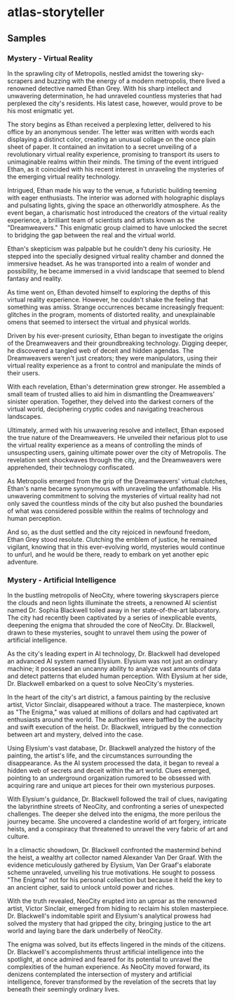 # atlas-storyteller

## Samples

### Mystery - Virtual Reality

In the sprawling city of Metropolis, nestled amidst the towering sky-scrapers and buzzing with the energy of a modern metropolis, there lived a renowned detective named Ethan Grey. With his sharp intellect and unwavering determination, he had unraveled countless mysteries that had perplexed the city's residents. His latest case, however, would prove to be his most enigmatic yet.

The story begins as Ethan received a perplexing letter, delivered to his office by an anonymous sender. The letter was written with words each displaying a distinct color, creating an unusual collage on the once plain sheet of paper. It contained an invitation to a secret unveiling of a revolutionary virtual reality experience, promising to transport its users to unimaginable realms within their minds. The timing of the event intrigued Ethan, as it coincided with his recent interest in unraveling the mysteries of the emerging virtual reality technology.

Intrigued, Ethan made his way to the venue, a futuristic building teeming with eager enthusiasts. The interior was adorned with holographic displays and pulsating lights, giving the space an otherworldly atmosphere. As the event began, a charismatic host introduced the creators of the virtual reality experience, a brilliant team of scientists and artists known as the "Dreamweavers." This enigmatic group claimed to have unlocked the secret to bridging the gap between the real and the virtual world.

Ethan's skepticism was palpable but he couldn't deny his curiosity. He stepped into the specially designed virtual reality chamber and donned the immersive headset. As he was transported into a realm of wonder and possibility, he became immersed in a vivid landscape that seemed to blend fantasy and reality.

As time went on, Ethan devoted himself to exploring the depths of this virtual reality experience. However, he couldn't shake the feeling that something was amiss. Strange occurrences became increasingly frequent: glitches in the program, moments of distorted reality, and unexplainable omens that seemed to intersect the virtual and physical worlds.

Driven by his ever-present curiosity, Ethan began to investigate the origins of the Dreamweavers and their groundbreaking technology. Digging deeper, he discovered a tangled web of deceit and hidden agendas. The Dreamweavers weren't just creators; they were manipulators, using their virtual reality experience as a front to control and manipulate the minds of their users.

With each revelation, Ethan's determination grew stronger. He assembled a small team of trusted allies to aid him in dismantling the Dreamweavers' sinister operation. Together, they delved into the darkest corners of the virtual world, deciphering cryptic codes and navigating treacherous landscapes.

Ultimately, armed with his unwavering resolve and intellect, Ethan exposed the true nature of the Dreamweavers. He unveiled their nefarious plot to use the virtual reality experience as a means of controlling the minds of unsuspecting users, gaining ultimate power over the city of Metropolis. The revelation sent shockwaves through the city, and the Dreamweavers were apprehended, their technology confiscated.

As Metropolis emerged from the grip of the Dreamweavers' virtual clutches, Ethan's name became synonymous with unraveling the unfathomable. His unwavering commitment to solving the mysteries of virtual reality had not only saved the countless minds of the city but also pushed the boundaries of what was considered possible within the realms of technology and human perception.

And so, as the dust settled and the city rejoiced in newfound freedom, Ethan Grey stood resolute. Clutching the emblem of justice, he remained vigilant, knowing that in this ever-evolving world, mysteries would continue to unfurl, and he would be there, ready to embark on yet another epic adventure.

### Mystery - Artificial Intelligence

In the bustling metropolis of NeoCity, where towering skyscrapers pierce the clouds and neon lights illuminate the streets, a renowned AI scientist named Dr. Sophia Blackwell toiled away in her state-of-the-art laboratory. The city had recently been captivated by a series of inexplicable events, deepening the enigma that shrouded the core of NeoCity. Dr. Blackwell, drawn to these mysteries, sought to unravel them using the power of artificial intelligence.

As the city's leading expert in AI technology, Dr. Blackwell had developed an advanced AI system named Elysium. Elysium was not just an ordinary machine; it possessed an uncanny ability to analyze vast amounts of data and detect patterns that eluded human perception. With Elysium at her side, Dr. Blackwell embarked on a quest to solve NeoCity's mysteries.

In the heart of the city's art district, a famous painting by the reclusive artist, Victor Sinclair, disappeared without a trace. The masterpiece, known as "The Enigma," was valued at millions of dollars and had captivated art enthusiasts around the world. The authorities were baffled by the audacity and swift execution of the heist. Dr. Blackwell, intrigued by the connection between art and mystery, delved into the case.

Using Elysium's vast database, Dr. Blackwell analyzed the history of the painting, the artist's life, and the circumstances surrounding the disappearance. As the AI system processed the data, it began to reveal a hidden web of secrets and deceit within the art world. Clues emerged, pointing to an underground organization rumored to be obsessed with acquiring rare and unique art pieces for their own mysterious purposes.

With Elysium's guidance, Dr. Blackwell followed the trail of clues, navigating the labyrinthine streets of NeoCity, and confronting a series of unexpected challenges. The deeper she delved into the enigma, the more perilous the journey became. She uncovered a clandestine world of art forgery, intricate heists, and a conspiracy that threatened to unravel the very fabric of art and culture.

In a climactic showdown, Dr. Blackwell confronted the mastermind behind the heist, a wealthy art collector named Alexander Van Der Graaf. With the evidence meticulously gathered by Elysium, Van Der Graaf's elaborate scheme unraveled, unveiling his true motivations. He sought to possess "The Enigma" not for his personal collection but because it held the key to an ancient cipher, said to unlock untold power and riches.

With the truth revealed, NeoCity erupted into an uproar as the renowned artist, Victor Sinclair, emerged from hiding to reclaim his stolen masterpiece. Dr. Blackwell's indomitable spirit and Elysium's analytical prowess had solved the mystery that had gripped the city, bringing justice to the art world and laying bare the dark underbelly of NeoCity.

The enigma was solved, but its effects lingered in the minds of the citizens. Dr. Blackwell's accomplishments thrust artificial intelligence into the spotlight, at once admired and feared for its potential to unravel the complexities of the human experience. As NeoCity moved forward, its denizens contemplated the intersection of mystery and artificial intelligence, forever transformed by the revelation of the secrets that lay beneath their seemingly ordinary lives.
